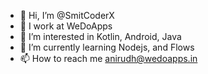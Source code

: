 - 👋 Hi, I’m @SmitCoderX
- 🏢 I work at WeDoApps
- 👀 I’m interested in Kotlin, Android, Java
- 🌱 I’m currently learning Nodejs, and Flows
- 📫 How to reach me anirudh@wedoapps.in

<!---
AnirudhWeDoApps/AnirudhWeDoApps is a ✨ special ✨ repository because its `README.md` (this file) appears on your GitHub profile.
You can click the Preview link to take a look at your changes.
--->
